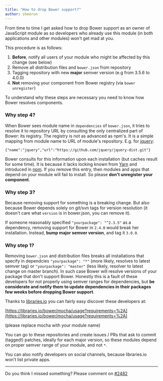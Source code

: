 ```yaml
---
title: "How to drop Bower support?"
author: sheerun
---
```


From time to time I get asked how to drop Bower support as an owner of JavaScript module as so developers who already use this module (in both applications and other modules) won't get mad at you.

This procedure is as follows:

1. **Before**, notify all users of your module who might be affected by this change (see below)
2. Remove all distribution files and `bower.json` from repository
3. Tagging repository with new **major** semver version (e.g from 3.5.6 to 4.0.0)
4. **Not** removing your component from Bower registry (via `bower unregister`)

To understand why these steps are necessary you need to know how Bower resolves components.

### Why step 4?

When Bower sees module name in `dependencies` of `bower.json`, it tries to resolve it to repository URL by consulting the only centralized part of Bower: its registry. The registry is not as advanced as npm's. It is a simple mapping from module name to URL of module's repository. E.g. for [jquery](https://registry.bower.io/packages/jquery):

```
{"name":"jquery","url":"https://github.com/jquery/jquery-dist.git"}
```

Bower consults for this information upon each installation (but caches result for some time). It is because it lacks locking known from [Yarn](https://yarnpkg.com) and introduced in [npm](https://docs.npmjs.com/files/package-lock.json). If you remove this entry, then modules and apps that depend on your module will fail to install. So please **don't unregister your component**.

### Why step 3?

Because removing support for something is a breaking change. But also because Bower depends solely on git/svn tags for version resolution (it doesn't care what `version` is in bower.json, you can remove it).

If someone reasonably specified `"yourpackage": "^2.3.5"` as a dependency, removing support for Bower in `2.4.0` would break her installation. Instead, **bump major semver version**, and tag it `3.0.0`.

### Why step 1?

Removing `bower.json` and distribution files breaks all installations that specify in dependcies `"yourpackage": "*"` (more likely, resolves to latest semver tag) or `"yourpackage": "master"` (less likely, resolver to latest change on master branch). In such case Bower will resolve versions of your package that don't support Bower. Honestly this is a fault of these developers for not properly using semver ranges for dependencies, but **be considerate and notify them to update dependencies in their packages few weeks before dropping Bower support**.

Thanks to [libraries.io](https://libraries.io) you can fairly easy discover these developers at:

[https://libraries.io/bower/mocha/usage?requirements=%2A](https://libraries.io/bower/mocha/usage?requirements=%2A)

(please replace mocha with your module name)

You can go to these repositories and create issues / PRs that ask to commit (tagged!) patches, ideally for each major version, so these modules depend on proper semver range of your module, and not `*`.

You can also notify developers on social channels, because libraries.io won't list private apps.

---

Do you think I missed something? Please comment on [#2482](https://github.com/bower/bower/issues/2482)
